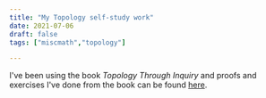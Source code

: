 ```yaml
---
title: "My Topology self-study work"
date: 2021-07-06
draft: false
tags: ["miscmath","topology"]

---
```



I've been using the book *Topology Through Inquiry* and proofs and exercises I've done from the book can be found [here](\work.pdf#page=1).

